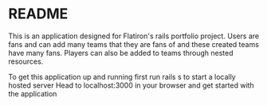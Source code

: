 # README

This is an application designed for Flatiron's rails portfolio project. Users are fans and can add many teams that they are 
fans of and these created teams have many fans. Players can also be added to teams through nested resources.

To get this application up and running first run rails s to start a locally hosted server
Head to localhost:3000 in your browser and get started with the application



